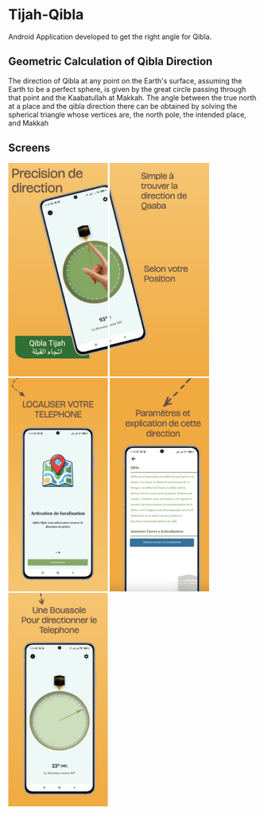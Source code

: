 # Tijah-Qibla

Android Application developed to get the right angle for Qibla.

## Geometric Calculation of Qibla Direction

The direction of Qibla at any point on the Earth's surface, assuming the Earth to be a perfect sphere, is given by the great circle passing through that point and the Kaabatullah at Makkah.
The angle between the true north at a place and the qibla direction there can be obtained by solving the spherical triangle whose vertices are, the north pole, the intended place, and Makkah

## Screens

<div>
  <img src="/demo/Screenshot_1.png" width="200" height="430"/>
  <img src="/demo/Screenshot_2.png" width="200" height="430"/>
  <img src="/demo/Screenshot_3.png" width="200" height="430"/>
  <img src="/demo/Screenshot_4.png" width="200" height="430"/>
  <img src="/demo/Screenshot_5.png" width="200" height="430"/>
</div>
